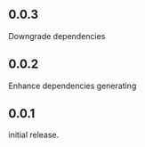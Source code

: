 ## 0.0.3

Downgrade dependencies

## 0.0.2

Enhance dependencies generating

## 0.0.1

initial release.


